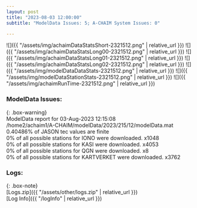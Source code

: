 ```yaml
---
layout: post
title: "2023-08-03 12:00:00"
subtitle: "ModelData Issues: 5; A-CHAIM System Issues: 0"

---
```


![]({{ "/assets/img/achaimDataStatsShort-2321512.png" | relative_url }})
![]({{ "/assets/img/achaimDataStatsLong00-2321512.png" | relative_url }})
![]({{ "/assets/img/achaimDataStatsLong01-2321512.png" | relative_url }})
![]({{ "/assets/img/achaimDataStatsLong02-2321512.png" | relative_url }})
![]({{ "/assets/img/modelDataDataStats-2321512.png" | relative_url }})
![]({{ "/assets/img/modelDataStationStats-2321512.png" | relative_url }})
![]({{ "/assets/img/achaimRunTime-2321512.png" | relative_url }})


### ModelData Issues:  
  
{: .box-warning}  
 ModelData report for 03-Aug-2023 12:15:08   
 /home2/achaim1/A-CHAIM/modelData/2023/215/12/modelData.mat   
 0.40486% of JASON tec values are finite   
 0% of all possible stations for IONO were downloaded. x1048   
 0% of all possible stations for KASI were downloaded. x4053   
 0% of all possible stations for QGN were downloaded. x8   
 0% of all possible stations for KARTVERKET were downloaded. x3762   
  


### Logs:  
  
{: .box-note}  
[Logs.zip]({{ "/assets/other/logs.zip" | relative_url }})  
[Log Info]({{ "/logInfo" | relative_url }})  

